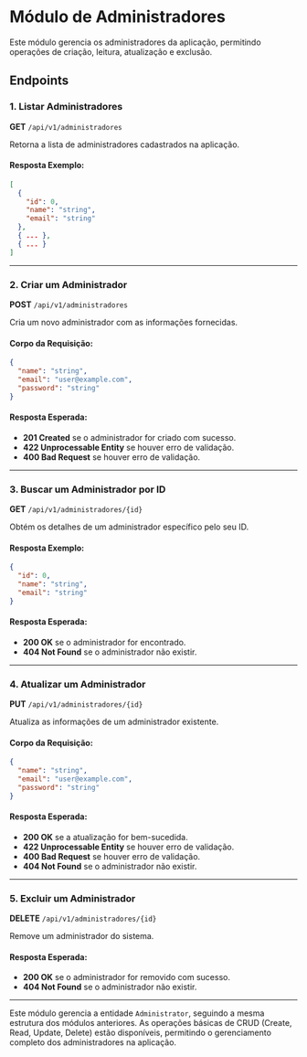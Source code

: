 # Módulo de Administradores

Este módulo gerencia os administradores da aplicação, permitindo operações de criação, leitura, atualização e exclusão.

## Endpoints

### 1. Listar Administradores

**GET** `/api/v1/administradores`

Retorna a lista de administradores cadastrados na aplicação.

#### Resposta Exemplo:

```json
[
  {
    "id": 0,
    "name": "string",
    "email": "string"
  },
  { ... },
  { ... }
]
```

---

### 2. Criar um Administrador

**POST** `/api/v1/administradores`

Cria um novo administrador com as informações fornecidas.

#### Corpo da Requisição:

```json
{
  "name": "string",
  "email": "user@example.com",
  "password": "string"
}
```

#### Resposta Esperada:
- **201 Created** se o administrador for criado com sucesso.
- **422 Unprocessable Entity** se houver erro de validação.
- **400 Bad Request** se houver erro de validação.

---

### 3. Buscar um Administrador por ID

**GET** `/api/v1/administradores/{id}`

Obtém os detalhes de um administrador específico pelo seu ID.

#### Resposta Exemplo:

```json
{
  "id": 0,
  "name": "string",
  "email": "string"
}
```

#### Resposta Esperada:
- **200 OK** se o administrador for encontrado.
- **404 Not Found** se o administrador não existir.

---

### 4. Atualizar um Administrador

**PUT** `/api/v1/administradores/{id}`

Atualiza as informações de um administrador existente.

#### Corpo da Requisição:

```json
{
  "name": "string",
  "email": "user@example.com",
  "password": "string"
}
```

#### Resposta Esperada:
- **200 OK** se a atualização for bem-sucedida.
- **422 Unprocessable Entity** se houver erro de validação.
- **400 Bad Request** se houver erro de validação.
- **404 Not Found** se o administrador não existir.

---

### 5. Excluir um Administrador

**DELETE** `/api/v1/administradores/{id}`

Remove um administrador do sistema.

#### Resposta Esperada:
- **200 OK** se o administrador for removido com sucesso.
- **404 Not Found** se o administrador não existir.

---

Este módulo gerencia a entidade `Administrator`, seguindo a mesma estrutura dos módulos anteriores. As operações básicas de CRUD (Create, Read, Update, Delete) estão disponíveis, permitindo o gerenciamento completo dos administradores na aplicação.